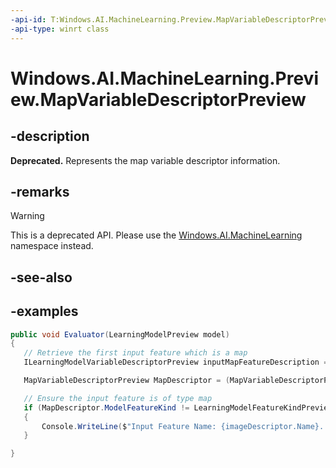 ```yaml
---
-api-id: T:Windows.AI.MachineLearning.Preview.MapVariableDescriptorPreview
-api-type: winrt class
---
```


<!-- Class syntax.
public class MapVariableDescriptorPreview : ILearningModelVariableDescriptorPreview, IMapVariableDescriptorPreview
-->

# Windows.AI.MachineLearning.Preview.MapVariableDescriptorPreview

## -description
**Deprecated.** Represents the map variable descriptor information.

## -remarks

> [!Warning]
> This is a deprecated API. Please use the [Windows.AI.MachineLearning](../windows.ai.machinelearning/windows_ai_machinelearning.md) namespace instead.

## -see-also

## -examples
 ```csharp
public void Evaluator(LearningModelPreview model)
{
	// Retrieve the first input feature which is a map
    ILearningModelVariableDescriptorPreview inputMapFeatureDescription = model.Description.InputFeatures.First(feature=>feature.ModelFeatureKind == LearningModelFeatureKindPreview.Map);
 
    MapVariableDescriptorPreview MapDescriptor = (MapVariableDescriptorPreview)inputMapFeatureDescription;

	// Ensure the input feature is of type map
    if (MapDescriptor.ModelFeatureKind != LearningModelFeatureKindPreview.Map)
    {
        Console.WriteLine($"Input Feature Name: {imageDescriptor.Name}. Not a map feature type.");
    }

 }
 ```
